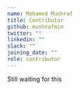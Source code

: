 ```yaml
---
name: Mohamed Mushraf
title: Contributor
github: mushrafmim
twitter: ""
linkedin: ""
slack: ""
joining_date: ""
role: contributor
---
```


Still waiting for this
